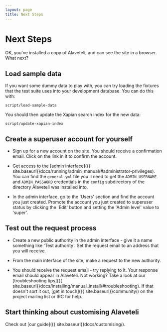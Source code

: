 ```yaml
---
layout: page
title: Next Steps
---
```

# Next Steps

<p class="lead">
    OK, you've installed a copy of Alaveteli, and can see the site in a browser. What next?
</p>

## Load sample data

If you want some dummy data to play with, you can try loading the fixtures that
the test suite uses into your development database. You can do this with:

    script/load-sample-data

You should then update the Xapian search index for the new data:

    script/update-xapian-index

## Create a superuser account for yourself

* Sign up for a new account on the site. You should receive a confirmation email. Click on the link in it to confirm the account.

* Get access to the [admin interface]({{ site.baseurl}}docs/running/admin_manual/#administrator-privileges). You can find the
`general.yml` file you'll need to get the `ADMIN_USERNAME` and
`ADMIN_PASSWORD` credentials in the `config` subdirectory of the
directory Alaveteli was installed into.

* In the admin interface, go to the 'Users' section and find the account you just created. Promote the account you just created to superuser status by clicking the 'Edit' button and setting the 'Admin level' value to 'super'.

## Test out the request process

* Create a new public authority in the admin interface - give it a name something like 'Test authority'. Set the request email to an address that you will receive.

* From the main interface of the site, make a request to the new authority.

* You should receive the request email - try replying to it. Your response email should appear in Alaveteli. Not working? Take a look at our [troubleshooting tips]({{ site.baseurl}}docs/installing/manual_install/#troubleshooting). If that doesn't sort it out, [get in touch]({{ site.baseurl}}community/) on the project mailing list or IRC
for help.

## Start thinking about customising Alaveteli

Check out [our guide]({{ site.baseurl}}docs/customising/).
